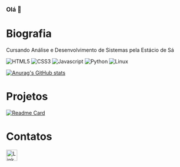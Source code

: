 ### Olá 👋

# Biografia

Cursando Análise e Desenvolvimento de Sistemas pela Estácio de Sá

![HTML5](https://img.shields.io/badge/HTML5-E34F26?style=for-the-badge&logo=html5&logoColor=white)
![CSS3](https://img.shields.io/badge/CSS3-1572B6?style=for-the-badge&logo=css3&logoColor=white)
![Javascript](https://img.shields.io/badge/JavaScript-323330?style=for-the-badge&logo=javascript&logoColor=F7DF1E)
![Python](https://img.shields.io/badge/Python-FFD43B?style=for-the-badge&logo=python&logoColor=blue)
![Linux](https://img.shields.io/badge/Linux-FCC624?style=for-the-badge&logo=linux&logoColor=black)

[![Anurag's GitHub stats](https://github-readme-stats.vercel.app/api?username=lscoelho83&theme=merko)](https://github.com/anuraghazra/github-readme-stats)

# Projetos

[![Readme Card](https://github-readme-stats.vercel.app/api/pin/?username=lscoelho83&repo=lscoelho83.github.io)](https://lscoelho83.github.io/)

# Contatos

[<img src='https://img.shields.io/badge/LinkedIn-0077B5?style=for-the-badge&logo=linkedin&logoColor=white' alt='Linkedin' height='30'>](http://www.linkedin.com/in/lucianont)

